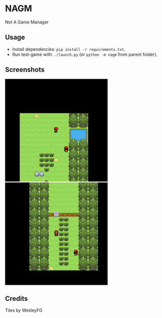NAGM
====

Not A Game Manager

## Usage

- Install dependencies: `pip install -r requirements.txt`.
- Run test-game with: `./launch.py` (or `python -m nagm` from parent folder).

## Screenshots

![](doc/screen1.png) ![](doc/screen2.png)

## Credits

Tiles by WesleyFG
